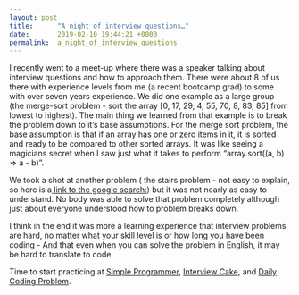 ```yaml
---
layout: post
title:      "A night of interview questions…"
date:       2019-02-10 19:44:21 +0000
permalink:  a_night_of_interview_questions
---
```




I recently went to a meet-up where there was a speaker talking about interview questions and how to approach them.  There were about 8 of us there with experience levels from me (a recent bootcamp grad) to some with over seven years experience.  We did one example as a large group (the merge-sort problem - sort the array [0, 17, 29, 4, 55, 70, 8, 83, 85] from lowest to highest). The main thing we learned from that example is to break the problem down to it’s base assumptions.  For the merge sort problem, the base assumption is that if an array has one or zero items in it, it is sorted and ready to be compared to other sorted arrays.  It was like seeing a magicians secret when I saw just what it takes to perform  “array.sort((a, b) => a - b)”.

We took a shot at another problem ( the stairs problem - not easy to explain, so here is a[ link to the google search:](https://www.google.com/search?q=stair+interview+problem&as_qdr=y&rlz=1C5CHFA_enUS723US723&{google:acceptedSuggestion}oq=stair+interview+problem&aqs=chrome..69i57.7375j0j4&sourceid=chrome&{google:instantExtendedEnabledParameter}ie=UTF-8)) but it was not nearly as easy to understand.  No body was able to solve that problem completely although just about everyone understood how to problem breaks down.

I think in the end it was more a learning experience that interview problems are hard, no matter what your skill level is or how long you have been coding - And that even when you can solve the problem in English, it may be hard to translate to code.

Time to start practicing at [Simple Programmer](https://simpleprogrammer.com/programming-interview-questions/), [Interview Cake](https://www.interviewcake.com/behavioral-questions-programming-interview-story-telling), and [Daily Coding Problem](https://www.dailycodingproblem.com/).

